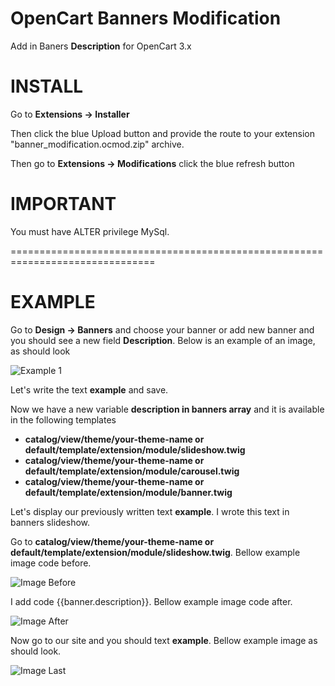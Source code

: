# OpenCart Banners Modification
Add in Baners **Description** for OpenCart 3.x

# INSTALL

Go to **Extensions -> Installer**

Then click the blue Upload button and provide the route to your extension "banner_modification.ocmod.zip" archive.

Then go to **Extensions -> Modifications** click the blue refresh button

# IMPORTANT 

You must have ALTER privilege MySql.

===============================================================================

# EXAMPLE

Go to **Design -> Banners** and choose your banner or add new banner and you should see a new field **Description**. Below is an example of an image, as should look

![Example 1](https://github.com/azikooo777/opencart-banners-modification/blob/master/images/example-1.png)

Let's write the text **example** and save.

Now we have a new variable **description in banners array** 
and it is available in the following templates
  * **catalog/view/theme/your-theme-name or default/template/extension/module/slideshow.twig**
  * **catalog/view/theme/your-theme-name or default/template/extension/module/carousel.twig**
  * **catalog/view/theme/your-theme-name or default/template/extension/module/banner.twig**
  
Let's display our previously written text **example**. I wrote this text in banners slideshow.

Go to **catalog/view/theme/your-theme-name or default/template/extension/module/slideshow.twig**. Bellow example image code before.

![Image Before](https://github.com/azikooo777/opencart-banners-modification/blob/master/images/example-2.png)

I add code {{banner.description}}. Bellow example image code after.

![Image After](https://github.com/azikooo777/opencart-banners-modification/blob/master/images/example-3.png)

Now go to our site and you should text **example**. Bellow example image as should look.

![Image Last](https://github.com/azikooo777/opencart-banners-modification/blob/master/images/example-4.png)
